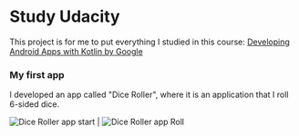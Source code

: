 # Study Udacity

This project is for me to put everything I studied in this course: [Developing Android Apps with Kotlin by Google](https://www.udacity.com/course/developing-android-apps-with-kotlin--ud9012)


### My first app
I developed an app called "Dice Roller", where it is an application that I roll 6-sided dice.

![Dice Roller app start](/images/Screenshot_01.png) | ![Dice Roller app Roll](/images/Screenshot_02.png)
